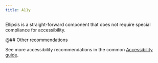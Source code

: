 ```yaml
---
title: A11y
---
```


Ellipsis is a straight-forward component that does not require special compliance for accessibility.

@## Other recommendations

See more accessibility recommendations in the common [Accessibility guide](/core-principles/a11y/#contrast).
